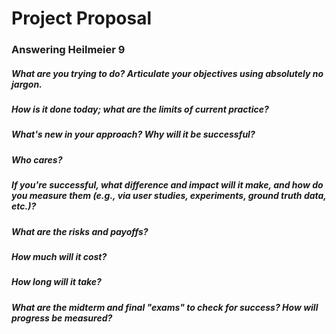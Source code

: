 # Project Proposal

### Answering Heilmeier 9

##### What are you trying to do? Articulate your objectives using absolutely no jargon.



##### How is it done today; what are the limits of current practice?



##### What's new in your approach? Why will it be successful?



##### Who cares?



##### If you're successful, what difference and impact will it make, and how do you measure them (e.g., via user studies, experiments, ground truth data, etc.)?



##### What are the risks and payoffs?



##### How much will it cost?



##### How long will it take?



##### What are the midterm and final "exams" to check for success? How will progress be measured?


